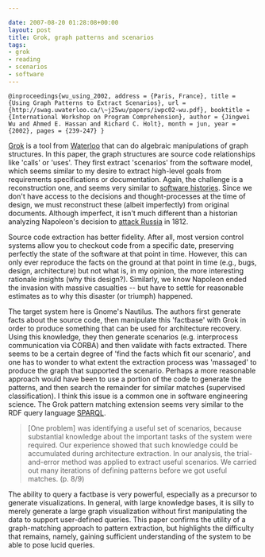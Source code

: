 ```yaml
---

date: 2007-08-20 01:28:08+00:00
layout: post
title: Grok, graph patterns and scenarios
tags:
- grok
- reading
- scenarios
- software
---
```


`@inproceedings{wu_using_2002,
address = {Paris, France},
title = {Using Graph Patterns to Extract Scenarios},
url = {http://swag.uwaterloo.ca/\~j25wu/papers/iwpc02-wu.pdf},
booktitle = {International Workshop on Program Comprehension},
author = {Jingwei Wu and Ahmed E. Hassan and Richard C. Holt},
month = jun,
year = {2002},
pages = {239-247}
}`

[Grok](http://swag.uwaterloo.ca/~nsynytskyy/grokdoc/grokintro.html) is a tool from [Waterloo](http://swag.uwaterloo.ca/) that can do algebraic manipulations of graph structures. In this paper, the graph structures are source code relationships like 'calls' or 'uses'. They first extract 'scenarios' from the software model, which seems similar to my desire to extract high-level goals from requirements specifications or documentation. Again, the challenge is a reconstruction one, and seems very similar to [software histories](http://www.neilernst.net/pubs/#workshop). Since we don't have access to the decisions and thought-processes at the time of design, we must reconstruct these (albeit imperfectly) from original documents. Although imperfect, it isn't much different than a historian analyzing Napoleon's decision to [attack Russia](http://en.wikipedia.org/wiki/Napoleon's_invasion_of_Russia) in 1812.

Source code extraction has better fidelity. After all, most version control systems allow you to checkout code from a specific date, preserving perfectly the state of the software at that point in time. However,  this can only ever reproduce the facts on the ground at that point in time (e.g., bugs, design, architecture) but not what is, in my opinion, the more interesting rationale insights (why this design?).  Similarly, we know Napoleon ended the invasion with massive casualties -- but have to settle for reasonable estimates as to why this disaster (or triumph) happened.

The target system here is Gnome's Nautilus. The authors first generate facts about the source code, then  manipulate this  'factbase' with Grok in order to produce something that can be used for architecture recovery. Using this knowledge, they then generate scenarios (e.g. interprocess communication via CORBA) and then validate with facts extracted. There seems to be a certain degree of 'find the facts which fit our scenario', and one has to wonder to what extent the extraction process was 'massaged' to produce the graph that supported the scenario. Perhaps a more reasonable approach would have been to use a portion of the code to generate the patterns, and then search the remainder for similar matches (supervised classification). I think this issue is a common one in software engineering science. The Grok pattern matching extension seems very similar to the RDF query language [SPARQL](http://en.wikipedia.org/wiki/SPARQL).


<blockquote>[One problem] was identifying a useful set of scenarios, because substantial knowledge about the important tasks of the system were required. Our experience showed that such knowledge could be accumulated during architecture extraction. In our analysis, the trial-and-error method was applied to extract useful scenarios. We carried out many iterations of defining patterns before we got useful matches. (p. 8/9)</blockquote>


The ability to query a factbase is very powerful, especially as a precursor to generate visualizations. In general, with large knowledge bases, it is silly to merely generate a large graph visualization without first manipulating the data to support user-defined queries. This paper confirms the utility of a graph-matching approach to pattern extraction, but highlights the difficulty that remains, namely, gaining sufficient understanding of the system to be able to pose lucid queries.
